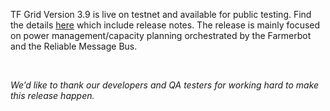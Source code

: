 TF Grid Version 3.9 is live on testnet and available for public testing. Find the details [here](https://forum.threefold.io/t/tfgrid-v3-9-0-is-now-live/3864) which include release notes. The release is mainly focused on power management/capacity planning orchestrated by the Farmerbot and the Reliable Message Bus.

<br/>

_We’d like to thank our developers and QA testers for working hard to make this release happen._